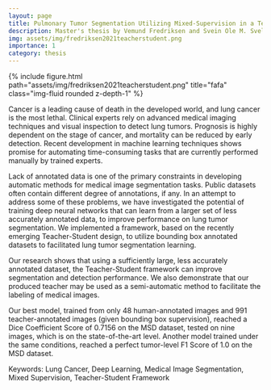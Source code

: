 ```yaml
---
layout: page
title: Pulmonary Tumor Segmentation Utilizing Mixed-Supervision in a Teacher-Student Framework
description: Master's thesis by Vemund Fredriksen and Svein Ole M. Svele
img: assets/img/fredriksen2021teacherstudent.png
importance: 1
category: thesis
---
```


<div class="row">
    <div class="col-sm mt-3 mt-md-0">
        {% include figure.html path="assets/img/fredriksen2021teacherstudent.png" title="fafa" class="img-fluid rounded z-depth-1" %}
    </div>
</div>

Cancer is a leading cause of death in the developed world, and lung cancer is the most lethal. Clinical experts rely on advanced medical imaging techniques and visual inspection to detect lung tumors. Prognosis is highly dependent on the stage of cancer, and mortality can be reduced by early detection. Recent development in machine learning techniques shows promise for automating time-consuming tasks that are currently performed manually by trained experts.

Lack of annotated data is one of the primary constraints in developing automatic methods for
medical image segmentation tasks. Public datasets often contain different degree of annotations, if any. In an attempt to address some of these problems, we have investigated the potential of training deep neural networks that can learn from a larger set of less accurately annotated data, to improve performance on lung tumor segmentation. We implemented a framework, based on the recently emerging Teacher-Student design, to utilize bounding box annotated datasets to facilitated lung tumor segmentation learning.

Our research shows that using a sufficiently large, less accurately annotated dataset, the Teacher-Student framework can improve segmentation and detection performance. We also demonstrate that our produced teacher may be used as a semi-automatic method to facilitate the labeling of medical images.

Our best model, trained from only 48 human-annotated images and 991 teacher-annotated
images (given bounding box supervision), reached a Dice Coefficient Score of 0.7156 on the
MSD dataset, tested on nine images, which is on the state-of-the-art level. Another model
trained under the same conditions, reached a perfect tumor-level F1 Score of 1.0 on the MSD
dataset.

Keywords: Lung Cancer, Deep Learning, Medical Image Segmentation, Mixed Supervision,
Teacher-Student Framework

